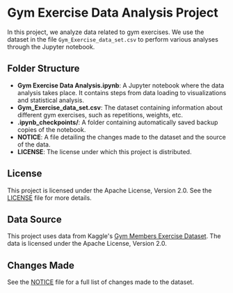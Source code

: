 # Gym Exercise Data Analysis Project

In this project, we analyze data related to gym exercises. We use the dataset in the file `Gym_Exercise_data_set.csv` to perform various analyses through the Jupyter notebook.

## Folder Structure

- **Gym Exercise Data Analysis.ipynb**: A Jupyter notebook where the data analysis takes place. It contains steps from data loading to visualizations and statistical analysis.
- **Gym_Exercise_data_set.csv**: The dataset containing information about different gym exercises, such as repetitions, weights, etc.
- **.ipynb_checkpoints/**: A folder containing automatically saved backup copies of the notebook.
- **NOTICE**: A file detailing the changes made to the dataset and the source of the data.
- **LICENSE**: The license under which this project is distributed.

## License

This project is licensed under the Apache License, Version 2.0. See the [LICENSE](./LICENSE.md) file for more details.

## Data Source

This project uses data from Kaggle's [Gym Members Exercise Dataset](https://www.kaggle.com/datasets/valakhorasani/gym-members-exercise-dataset). The data is licensed under the Apache License, Version 2.0.

## Changes Made

See the [NOTICE](./NOTICE.md) file for a full list of changes made to the dataset.



